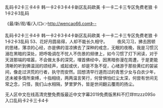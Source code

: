 乱码卡2卡三卡4卡
韩一卡2卡3卡4卡新区乱码欧美
卡一卡二卡三专区免费老狼
卡1卡2卡3乱码


《最/新/观/看/入/口👉http://wencao66.com》--

乱码卡2卡三卡4卡
韩一卡2卡3卡4卡新区乱码欧美
卡一卡二卡三专区免费老狼
卡1卡2卡3乱码
	53、花好月圆易得，人却不能长久相守。
　　夜风习习，拂去困顿的思绪，薄凉的心经，亦是佛的湿凉拂去了深种的戒念，无眠的夜晚，我是习惯沉溺在黑暗的深处，把呼吸调在不忧人不伤景的频律上，如今习惯了灯下闲读，对于天涯那端的喧嚣，不会做太多的深究，埋首佛经中，因黑暗弥漫在周遭，于是更能清晰的听到佛温润的颂经声，或起或伏，却是不急不促，心绪游于那些黄红的袈裟间，像走过洪荒的行者，执守而安然。回想清早行道而过的青葱少女与白衣少年，还未被多情所束缚，十指相绕，两两温言笑行，何曾惧怕红尘太深，何尝有世间无常之念，只怪，我们山水相隔，梦里梦外，皆是世间翻云覆雨的扬尘。





无人区中文在线高清完整免费版最近中文字幕2019免费版黑料不打烊tttzzz09So入口乱码卡2卡三卡4卡
